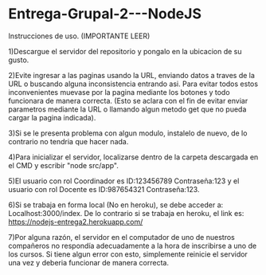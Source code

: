 # Entrega-Grupal-2---NodeJS

Instrucciones de uso. (IMPORTANTE LEER)

1)Descargue el servidor del repositorio y pongalo en la ubicacion de su gusto.

2)Evite ingresar a las paginas usando la URL, enviando datos a traves de la URL o buscando alguna inconsistencia entrando asi. Para evitar todos estos inconvenientes muevase por la pagina mediante los botones y todo funcionara de manera correcta. (Esto se aclara con el fin de evitar enviar parametros mediante la URL o llamando algun metodo get que no pueda cargar la pagina indicada).

3)Si se le presenta problema con algun modulo, instalelo de nuevo, de lo contrario no tendria que hacer nada.

4)Para inicializar el servidor, localizarse dentro de la carpeta descargada en el CMD y escribir "node src/app".

5)El usuario con rol Coordinador es ID:123456789 Contraseña:123 y el usuario con rol Docente es ID:987654321 Contraseña:123.

6)Si se trabaja en forma local (No en heroku), se debe acceder a: Localhost:3000/index. De lo contrario si se trabaja en heroku, el link es: https://nodejs-entrega2.herokuapp.com/

7)Por alguna razón, el servidor en el computador de uno de nuestros compañeros no respondía adecuadamente a la hora de inscribirse a uno de los cursos. Si tiene algun error con esto, simplemente reinicie el servidor una vez y deberia funcionar de manera correcta.
